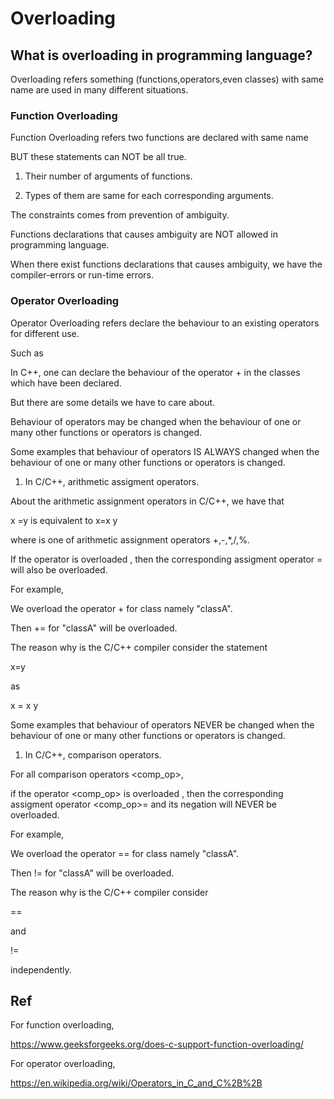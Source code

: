 # Overloading
## What is overloading in programming language?

Overloading refers something (functions,operators,even classes) with same name are used in many different situations.

### Function Overloading
Function Overloading refers two functions are declared with same name 

BUT these statements can NOT be all true.

1. Their number of arguments of functions.

2. Types of them are same for each corresponding arguments.

The constraints comes from prevention of ambiguity.

Functions declarations that causes ambiguity are NOT allowed in programming language.

When there exist functions declarations that causes ambiguity, we have the compiler-errors or run-time errors.

### Operator Overloading

Operator Overloading refers declare the behaviour to an existing operators for different use.

Such as

In C++, one can declare the behaviour of the operator + in the classes which have been declared.

But there are some details we have to care about.

Behaviour of operators may be changed when the behaviour of one or many other functions or operators is changed.

Some examples that behaviour of operators IS ALWAYS changed when the behaviour of one or many other functions or operators is changed.

1. In C/C++, arithmetic assigment operators.

About the arithmetic assignment operators in C/C++, we have that 

x <op> =y is equivalent to x=x <op> y 

  where <op> is one of arithmetic assignment operators +,-,*,/,%.
  
 If the operator <op> is overloaded , then the corresponding assigment operator <op>= will also be overloaded.
 
 For example, 
  
 We overload the operator + for class namely "classA".
 
 Then += for "classA" will be overloaded.
  
 The reason why is the C/C++ compiler consider the statement 
 
  x<op>=y 
 
 as 

  x = x <op> y
    
Some examples that behaviour of operators NEVER be changed when the behaviour of one or many other functions or operators is changed.
  
1. In C/C++, comparison operators.
  
 For all comparison operators <comp_op>,
  
 if the operator <comp_op> is overloaded , then the corresponding assigment operator <comp_op>= and its negation will NEVER be overloaded.
  
  For example, 
  
 We overload the operator == for class namely "classA".
 
 Then != for "classA" will be overloaded.
  
 The reason why is the C/C++ compiler consider 
  
  == 
  
 and
  
  !=
  
independently.

## Ref

For function overloading,
  
  https://www.geeksforgeeks.org/does-c-support-function-overloading/
  
For operator overloading,
  
  https://en.wikipedia.org/wiki/Operators_in_C_and_C%2B%2B

